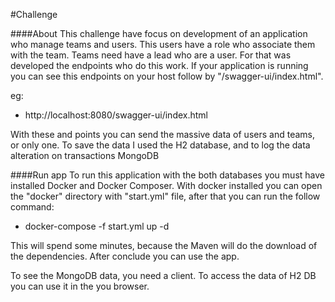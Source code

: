 #Challenge

####About
This challenge have focus on development of an application who manage teams and users. This users have a role who associate them with the team. Teams need have a lead who are a user.
For that was developed the endpoints who do this work. If your application is running you can see this endpoints on your host follow by "/swagger-ui/index.html".

eg:


- http://localhost:8080/swagger-ui/index.html

With these and points you can send the massive data of users and teams, or only one. To save the data I used the H2 database, and to log the data alteration on transactions MongoDB

####Run app
To run this application with the both databases you must have installed Docker and Docker Composer. With docker installed you can open the "docker" directory with "start.yml" file, after that you can run the follow command:

- docker-compose -f start.yml up -d

This will spend some minutes, because the Maven will do the download of the dependencies. After conclude you can use the app.

To see the MongoDB data, you need a client.
To access the data of H2 DB you can use it in the you browser.
